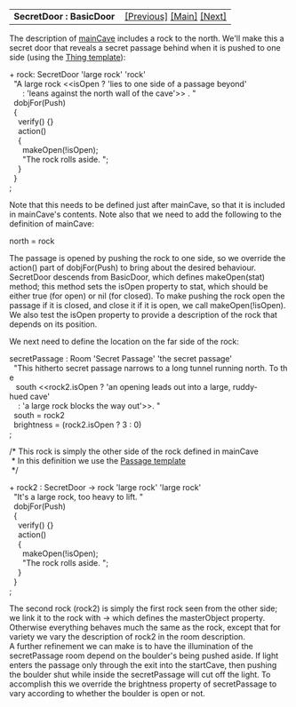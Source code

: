 <table width="100%" data-border="0" data-cellspacing="0"
data-cellpadding="3" data-bgcolor="#C0C0C0">
<colgroup>
<col style="width: 50%" />
<col style="width: 50%" />
</colgroup>
<tbody>
<tr>
<td style="text-align: left;"><strong>SecretDoor : BasicDoor<br />
</strong></td>
<td style="text-align: right;"><a
href="travelwithmessage.htm">[Previous]</a> <a
href="generalintroduction.htm">[Main]</a> <a
href="throughpassage.htm">[Next]</a></td>
</tr>
</tbody>
</table>

  
The description of [mainCave](stairwayup.htm) includes a rock to the
north. We'll make this a secret door that reveals a secret passage
behind when it is pushed to one side (using the [Thing
template](thingstatetemplate.htm)):  
  
+ rock: SecretDoor 'large rock' 'rock'  
  "A large rock \<\<isOpen ? 'lies to one side of a passage beyond'   
      : 'leans against the north wall of the cave'\>\> . "  
  dobjFor(Push)  
  {  
    verify() {}  
    action()  
    {  
      makeOpen(!isOpen);  
      "The rock rolls aside. ";  
    }  
  }  
;  
  
  
Note that this needs to be defined just after mainCave, so that it is
included in mainCave's contents. Note also that we need to add the
following to the definition of mainCave:  
  
north = rock  
  
The passage is opened by pushing the rock to one side, so we override
the action() part of dobjFor(Push) to bring about the desired behaviour.
SecretDoor descends from BasicDoor, which defines makeOpen(stat) method;
this method sets the isOpen property to stat, which should be either
true (for open) or nil (for closed). To make pushing the rock open the
passage if it is closed, and close it if it is open, we call
makeOpen(!isOpen). We also test the isOpen property to provide a
description of the rock that depends on its position.  
  
We next need to define the location on the far side of the rock:  
  
secretPassage : Room 'Secret Passage' 'the secret passage'  
  "This hitherto secret passage narrows to a long tunnel running north. To the  
   south \<\<rock2.isOpen ? 'an opening leads out into a large, ruddy-hued cave'  
    : 'a large rock blocks the way out'\>\>. "   
  south = rock2  
  brightness = (rock2.isOpen ? 3 : 0)  
;  
  
/\* This rock is simply the other side of the rock defined in mainCave   
 \* In this definition we use the [Passage template](passagetemplate.htm)  
 \*/  
  
+ rock2 : SecretDoor -\> rock 'large rock' 'large rock'  
  "It's a large rock, too heavy to lift. "    
  dobjFor(Push)  
  {  
    verify() {}  
    action()  
    {  
      makeOpen(!isOpen);  
      "The rock rolls aside. ";  
    }  
  }  
;  
  
The second rock (rock2) is simply the first rock seen from the other
side; we link it to the rock with -\> which defines the masterObject
property. Otherwise everything behaves much the same as the rock, except
that for variety we vary the description of rock2 in the room
description.  
A further refinement we can make is to have the illumination of the
secretPassage room depend on the boulder's being pushed aside. If light
enters the passage only through the exit into the startCave, then
pushing the boulder shut while inside the secretPassage will cut off the
light. To accomplish this we override the brightness property of
secretPassage to vary according to whether the boulder is open or not.  
  
  
  
  

